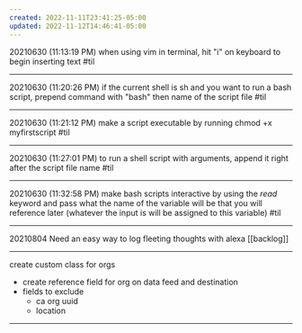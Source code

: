 ```yaml
---
created: 2022-11-11T23:41:25-05:00
updated: 2022-11-12T14:46:41-05:00
---
```

20210630 (11:13:19 PM) when using vim in terminal, hit "i" on keyboard to begin inserting text #til
***
20210630 (11:20:26 PM) if the current shell is sh and you want to run a bash script, prepend command with "bash" then name of the script file #til 
***
20210630 (11:21:12 PM) make a script executable by running chmod +x myfirstscript #til 
***
20210630 (11:27:01 PM) to run a shell script with arguments, append it right after the script file name #til 
***
20210630 (11:32:58 PM) make bash scripts interactive by using the *read* keyword and pass what the name of the variable will be that you will reference later (whatever the input is will be assigned to this variable) #til 
***
20210804 Need an easy way to log fleeting thoughts with alexa [[backlog]]

---
create custom class for orgs 
- create reference field for org on data feed and destination 
- fields to exclude
	- ca org uuid 
	- location 
---

